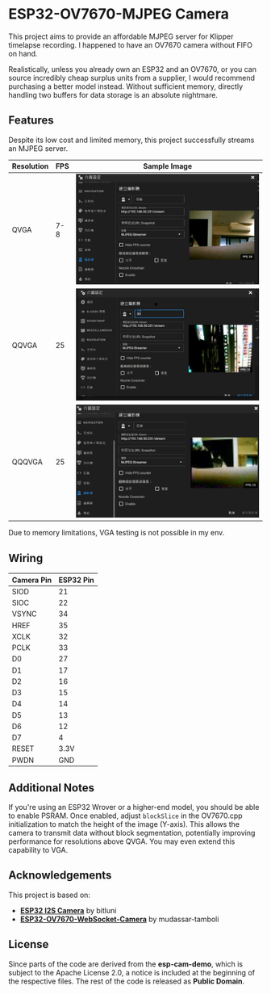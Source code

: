 # ESP32-OV7670-MJPEG Camera

This project aims to provide an affordable MJPEG server for Klipper timelapse recording. I happened to have an OV7670 camera without FIFO on hand.

Realistically, unless you already own an ESP32 and an OV7670, or you can source incredibly cheap surplus units from a supplier, I would recommend purchasing a better model instead. Without sufficient memory, directly handling two buffers for data storage is an absolute nightmare.

## Features

Despite its low cost and limited memory, this project successfully streams an MJPEG server.

| Resolution | FPS | Sample Image |
|------------|-----|-------------|
| QVGA       | 7-8 | ![QVGA](imgs/QVGA.jpg) |
| QQVGA      | 25  | ![QQVGA](imgs/QQVGA.jpg) |
| QQQVGA     | 25  | ![QQQVGA](imgs/QQQVGA.jpg) |

Due to memory limitations, VGA testing is not possible in my env.

## Wiring

| Camera Pin | ESP32 Pin |
|------------|----------|
| SIOD       | 21       |
| SIOC       | 22       |
| VSYNC      | 34       |
| HREF       | 35       |
| XCLK       | 32       |
| PCLK       | 33       |
| D0         | 27       |
| D1         | 17       |
| D2         | 16       |
| D3         | 15       |
| D4         | 14       |
| D5         | 13       |
| D6         | 12       |
| D7         | 4        |
| RESET      | 3.3V     |
| PWDN       | GND      |

## Additional Notes

If you're using an ESP32 Wrover or a higher-end model, you should be able to enable PSRAM. Once enabled, adjust `blockSlice` in the OV7670.cpp initialization to match the height of the image (Y-axis). This allows the camera to transmit data without block segmentation, potentially improving performance for resolutions above QVGA. You may even extend this capability to VGA.

## Acknowledgements

This project is based on:
- **[ESP32 I2S Camera](https://github.com/bitluni/ESP32CameraI2S#esp32-i2s-camera)** by bitluni
- **[ESP32-OV7670-WebSocket-Camera](https://github.com/mudassar-tamboli/ESP32-OV7670-WebSocket-Camera)** by mudassar-tamboli

## License

Since parts of the code are derived from the **esp-cam-demo**, which is subject to the Apache License 2.0, a notice is included at the beginning of the respective files. The rest of the code is released as **Public Domain**.
